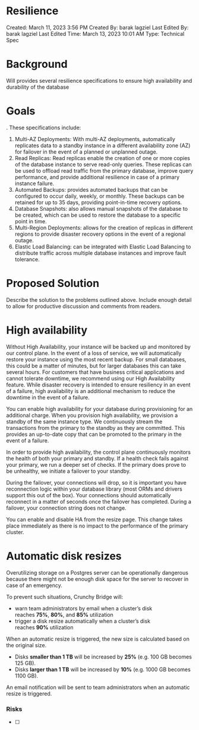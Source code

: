 # Resilience

Created: March 11, 2023 3:56 PM
Created By: barak lagziel
Last Edited By: barak lagziel
Last Edited Time: March 13, 2023 10:01 AM
Type: Technical Spec

# Background

Will provides several resilience specifications to ensure high availability and durability of the database

# Goals

. These specifications include:

1. Multi-AZ Deployments: With multi-AZ deployments, automatically replicates data to a standby instance in a different availability zone (AZ) for failover in the event of a planned or unplanned outage.
2. Read Replicas: Read replicas enable the creation of one or more copies of the database instance to serve read-only queries. These replicas can be used to offload read traffic from the primary database, improve query performance, and provide additional resilience in case of a primary instance failure.
3. Automated Backups:  provides automated backups that can be configured to occur daily, weekly, or monthly. These backups can be retained for up to 35 days, providing point-in-time recovery options.
4. Database Snapshots:  also allows manual snapshots of the database to be created, which can be used to restore the database to a specific point in time.
5. Multi-Region Deployments:  allows for the creation of replicas in different regions to provide disaster recovery options in the event of a regional outage.
6. Elastic Load Balancing:  can be integrated with Elastic Load Balancing to distribute traffic across multiple database instances and improve fault tolerance.

# Proposed Solution

Describe the solution to the problems outlined above. Include enough detail to allow for productive discussion and comments from readers.

# High availability

Without High Availability, your instance will be backed up and monitored by our control plane. In the event of a loss of service, we will automatically restore your instance using the most recent backup. For small databases, this could be a matter of minutes, but for larger databases this can take several hours. For customers that have business critical applications and cannot tolerate downtime, we recommend using our High Availability feature. While disaster recovery is intended to ensure resiliency in an event of a failure, high availability is an additional mechanism to reduce the downtime in the event of a failure.

You can enable high availability for your database during provisioning for an additional charge. When you provision high availability, we provision a standby of the same instance type. We continuously stream the transactions from the primary to the standby as they are committed. This provides an up-to-date copy that can be promoted to the primary in the event of a failure.

In order to provide high availability, the  control plane continuously monitors the health of both your primary and standby. If a health check fails against your primary, we run a deeper set of checks. If the primary does prove to be unhealthy, we initiate a failover to your standby.

During the failover, your connections will drop, so it is important you have reconnection logic within your database library (most ORMs and drivers support this out of the box). Your connections should automatically reconnect in a matter of seconds once the failover has completed. During a failover, your connection string does not change.

You can enable and disable HA from the resize page. This change takes place immediately as there is no impact to the performance of the primary cluster.

# Automatic disk resizes

Overutilizing storage on a Postgres server can be operationally dangerous because there might not be enough disk space for the server to recover in case of an emergency.

To prevent such situations, Crunchy Bridge will:

- warn team administrators by email when a cluster’s disk reaches **75%**, **80%**, and **85%** utilization
- trigger a disk resize automatically when a cluster’s disk reaches **90%** utilization

When an automatic resize is triggered, the new size is calculated based on the original size.

- Disks **smaller than 1 TB** will be increased by **25%** (e.g. 100 GB becomes 125 GB).
- Disks **larger than 1 TB** will be increased by **10%** (e.g. 1000 GB becomes 1100 GB).

An email notification will be sent to team administrators when an automatic resize is triggered.

### Risks

- [ ]